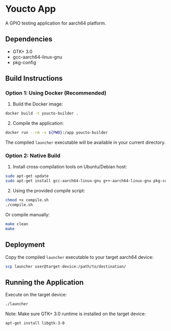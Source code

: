 # Youcto App

A GPIO testing application for aarch64 platform.

## Dependencies
- GTK+ 3.0
- gcc-aarch64-linux-gnu
- pkg-config

## Build Instructions

### Option 1: Using Docker (Recommended)

1. Build the Docker image:
```bash
docker build -t youcto-builder .
```

2. Compile the application:
```bash
docker run --rm -v ${PWD}:/app youcto-builder
```

The compiled `launcher` executable will be available in your current directory.

### Option 2: Native Build

1. Install cross-compilation tools on Ubuntu/Debian host:
```bash
sudo apt-get update
sudo apt-get install gcc-aarch64-linux-gnu g++-aarch64-linux-gnu pkg-config libgtk-3-dev
```

2. Using the provided compile script:
```bash
chmod +x compile.sh
./compile.sh
```

Or compile manually:
```bash
make clean
make
```

## Deployment

Copy the compiled `launcher` executable to your target aarch64 device:
```bash
scp launcher user@target-device:/path/to/destination/
```

## Running the Application

Execute on the target device:
```bash
./launcher
```

Note: Make sure GTK+ 3.0 runtime is installed on the target device:
```bash
apt-get install libgtk-3-0

